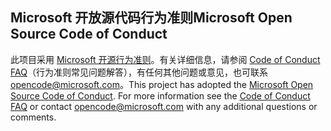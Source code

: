 ## <a name="microsoft-open-source-code-of-conduct"></a><span data-ttu-id="0a4e2-101">Microsoft 开放源代码行为准则</span><span class="sxs-lookup"><span data-stu-id="0a4e2-101">Microsoft Open Source Code of Conduct</span></span>
<span data-ttu-id="0a4e2-p101">此项目采用 [Microsoft 开源行为准则](https://opensource.microsoft.com/codeofconduct/)。有关详细信息，请参阅 [Code of Conduct FAQ](https://opensource.microsoft.com/codeofconduct/faq/)（行为准则常见问题解答），有任何其他问题或意见，也可联系 [opencode@microsoft.com](mailto:opencode@microsoft.com)。</span><span class="sxs-lookup"><span data-stu-id="0a4e2-p101">This project has adopted the [Microsoft Open Source Code of Conduct](https://opensource.microsoft.com/codeofconduct/). For more information see the [Code of Conduct FAQ](https://opensource.microsoft.com/codeofconduct/faq/) or contact [opencode@microsoft.com](mailto:opencode@microsoft.com) with any additional questions or comments.</span></span>